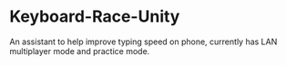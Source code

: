 # Keyboard-Race-Unity
An assistant to help improve typing speed on phone, currently has LAN multiplayer mode and practice mode.
